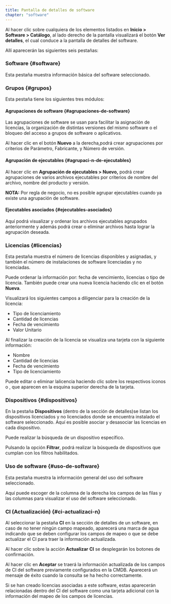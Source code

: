 ```yaml
---
title: Pantalla de detalles de software
chapter: "software"
---
```


Al hacer clic sobre cualquiera de los elementos listados en **Inicio &gt; Software &gt; Catálogo**, al lado derecho de la pantalla visualizará el botón **Ver detalles**, el cual conduce a la pantalla de detalles del software.

Allí aparecerán las siguientes seis pestañas:

### Software {#software}

Esta pestaña muestra información básica del software seleccionado.

### Grupos {#grupos}

Esta pestaña tiene los siguientes tres módulos:

#### Agrupaciones de software {#agrupaciones-de-software}

Las agrupaciones de software se usan para facilitar la asignación de licencias, la organización de distintas versiones del mismo software o el bloqueo del acceso a grupos de software o aplicativos.

Al hacer clic en el botón **Nuevo** a la derecha,podrá crear agrupaciones por criterios de Parámetro, Fabricante, y Número de versión.

#### Agrupación de ejecutables {#agrupaci-n-de-ejecutables}

Al hacer clic en **Agrupación de ejecutables &gt; Nuevo,** podrá crear agrupaciones de varios archivos ejecutables por criterios de nombre del archivo, nombre del producto y versión.

**NOTA:** Por regla de negocio, no es posible agrupar ejecutables cuando ya existe una agrupación de software.

#### Ejecutables asociados {#ejecutables-asociados}

Aquí podrá visualizar y ordenar los archivos ejecutables agrupados anteriormente y además podrá crear o eliminar archivos hasta lograr la agrupación deseada.

### Licencias {#licencias}

Esta pestaña muestra el número de licencias disponibles y asignadas, y también el número de instalaciones de software licenciadas y no licenciadas.

Puede ordenar la información por:  fecha de vencimiento, licencias o tipo de licencia. También puede crear una nueva licencia haciendo clic en el botón **Nueva**.

Visualizará los siguientes campos a diligenciar para la creación de la licencia:

*   Tipo de licenciamiento
*   Cantidad de licencias
*   Fecha de vencimiento
*   Valor Unitario

Al finalizar la creación de la licencia se visualiza una tarjeta con la siguiente información:

*   Nombre
*   Cantidad de licencias
*   Fecha de vencimiento
*   Tipo de licenciamiento

Puede editar o eliminar lalicencia haciendo clic sobre los respectivos iconos o , que aparecen en la esquina superior derecha de la tarjeta.

### Dispositivos {#dispositivos}

En la pestaña **Dispositivos** (dentro de la sección de detalles)se listan los dispositivos licenciados y no licenciados donde se encuentra instalado el software seleccionado. Aquí es posible asociar y desasociar las licencias en cada dispositivo.

Puede realizar la búsqueda de un dispositivo específico.

Pulsando la opción **Filtrar**, podrá realizar la búsqueda de dispositivos que cumplan con los filtros habilitados.

### Uso de software {#uso-de-software}

Esta pestaña muestra la información general del uso del software seleccionado.

Aquí puede escoger de la columna de la derecha los campos de las filas y las columnas para visualizar el uso del software seleccionado.

### CI (Actualización) {#ci-actualizaci-n}

Al seleccionar la pestaña **CI** en la sección de detalles de un software, en caso de no tener ningún campo mapeado, aparecerá una marca de agua indicando que se deben configurar los campos de mapeo o que se debe actualizar el CI para traer la información actualizada.

Al hacer clic sobre la acción **Actualizar** **CI** se desplegarán los botones de confirmación.

Al hacer clic en **Aceptar** se traerá la información actualizada de los campos de CI del software previamente configurados en la CMDB. Aparecerá un mensaje de éxito cuando la consulta se ha hecho correctamente.

Si se han creado licencias asociadas a este software, estas aparecerán relacionadas dentro del CI del software como una tarjeta adicional con la información del mapeo de los campos de licencias.
